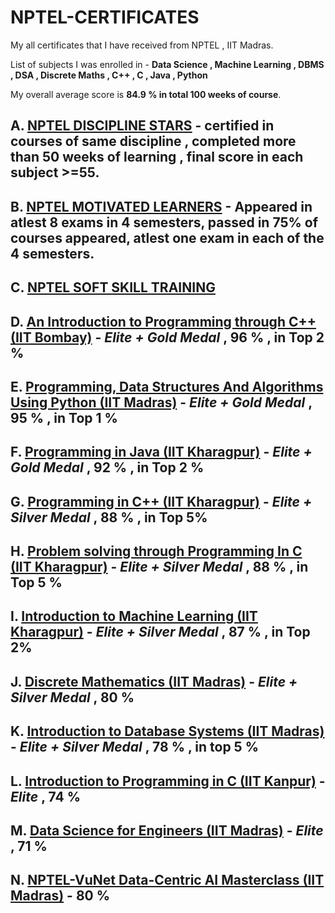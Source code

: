 # NPTEL-CERTIFICATES

My all certificates that I have received from NPTEL , IIT Madras.

List of subjects I was enrolled in - **Data Science , Machine Learning , DBMS , DSA , Discrete Maths , C++ , C , Java , Python**  

My overall average score is **84.9 % in total 100 weeks of course**.


## **A.** **[NPTEL DISCIPLINE STARS](https://github.com/nirajkumar999/NPTEL-CERTIFICATES/blob/main/NPTEL%20DISCIPLINE%20STARS.pdf)** - certified in courses of same discipline , completed more than 50 weeks of learning , final score in each subject >=55.


## **B.** **[NPTEL MOTIVATED LEARNERS](https://github.com/nirajkumar999/NPTEL-CERTIFICATES/blob/main/NPTEL%20MOTIVATED%20LEARNERS.pdf)** - Appeared in atlest 8 exams in 4 semesters, passed in 75% of courses appeared, atlest one exam in each of the 4 semesters.

## **C.** **[NPTEL SOFT SKILL TRAINING](https://github.com/nirajkumar999/NPTEL-CERTIFICATES/blob/main/Niraj%20Kumar_Soft%20skill%20training%20on%20interview%20readiness.pdf)**

## **D.** **[An Introduction to Programming through C++ (IIT Bombay)](https://github.com/nirajkumar999/NPTEL-CERTIFICATES/blob/main/An%20Introduction%20to%20Programming%20through%20C%2B%2B%20(IITB)%20-%20%20Elite%20%2B%20Gold%20Medal%20%2C%2096%20out%20of%20100%20%2C%20in%20Top%202%25.pdf)** -  _Elite + Gold Medal_ , 96 % , in Top 2 %

## **E.** **[Programming, Data Structures And Algorithms Using Python (IIT Madras)](https://github.com/nirajkumar999/NPTEL-CERTIFICATES/blob/main/Programming%2C%20Data%20Structures%20And%20Algorithms%20Using%20Python%20(IITM)%20-%20%20Elite%20%2B%20Gold%20Medal%20%2C%2095%20out%20of%20100%20%2C%20in%20Top%201%25.pdf)** -  _Elite + Gold Medal_ , 95 % , in Top 1 %

## **F.** **[Programming in Java (IIT Kharagpur)](https://github.com/nirajkumar999/NPTEL-CERTIFICATES/blob/main/Programming%20in%20Java%20(IITKgp)%20-%20%20Elite%20%2B%20Gold%20Medal%20%2C%2092%20out%20of%20100%20%2C%20in%20Top%202%25.pdf)** -  _Elite + Gold Medal_ , 92 % , in Top 2 %

## **G.** **[Programming in C++ (IIT Kharagpur)](https://github.com/nirajkumar999/NPTEL-CERTIFICATES/blob/main/Programming%20in%20C%2B%2B%20(IITKgp)%20-%20%20Elite%20%2B%20SIlver%20Medal%20%2C%2088%20out%20of%20100%20%2C%20in%20Top%205%25.pdf)** -  _Elite + Silver Medal_ , 88 % , in Top 5%

## **H.** **[Problem solving through Programming In C (IIT Kharagpur)](https://github.com/nirajkumar999/NPTEL-CERTIFICATES/blob/main/Problem%20solving%20through%20Programming%20In%20C%20(IITKgp)%20-%20%20Elite%20%2B%20Silver%20Medal%20%2C%2088%20out%20of%20100%20%2C%20in%20Top%205%25.pdf)** -  _Elite + Silver Medal_ , 88 % , in Top 5 %

## **I.** **[Introduction to Machine Learning (IIT Kharagpur)](https://github.com/nirajkumar999/NPTEL-CERTIFICATES/blob/main/Introduction%20to%20Machine%20Learning%20(IITKgp)%20-%20Elite%20%2B%20Silver%20%2C%2087%20out%20of%20100%20%2C%20in%20Top%202%25.pdf)** -  _Elite + Silver Medal_ , 87 % , in Top 2%

## **J.** **[Discrete Mathematics (IIT Madras)](https://github.com/nirajkumar999/NPTEL-CERTIFICATES/blob/main/Discrete%20Mathematics%20(IITM)%20-%20%20Elite%20%2B%20Silver%20Medal%20%2C%2080%20out%20of%20100.pdf)** -  _Elite + Silver Medal_ , 80 %

## **K.** **[Introduction to Database Systems (IIT Madras)](https://github.com/nirajkumar999/NPTEL-CERTIFICATES/blob/main/Introduction%20to%20Database%20Systems%20(IIT%20Madras)%20-Elite%20%2B%20Silver%20Medal%20%2C%2078%20out%20of%20100%20%2C%20in%20Top%205%25.pdf)** -  _Elite + Silver Medal_ , 78 % , in top 5 %

## **L.** **[Introduction to Programming in C (IIT Kanpur)](https://github.com/nirajkumar999/NPTEL-CERTIFICATES/blob/main/Introduction%20to%20Programming%20in%20C%20(IITK)%20-%20%20Elite%20%2C%2074%20out%20of%20100.pdf)** -  _Elite_ , 74 %

## **M.** **[Data Science for Engineers (IIT Madras)](https://github.com/nirajkumar999/NPTEL-CERTIFICATES/blob/main/Data%20Science%20for%20Engineers%20(IITM)%20-%20%20Elite%20%2C%2071%20out%20of%20100.pdf)** -  _Elite_ , 71 %

## **N.** **[NPTEL-VuNet Data-Centric AI Masterclass (IIT Madras)](https://github.com/nirajkumar999/NPTEL-CERTIFICATES/blob/main/NPTEL-VuNet%20Data-Centric%20AI%20Masterclass%20(IITM)%20-%20%2080%20out%20of%20100.pdf)** -  80 %

